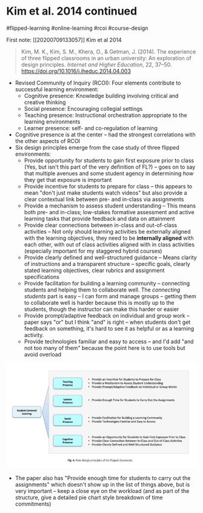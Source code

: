 # Kim et al. 2014 continued

#flipped-learning #online-learning #rcoi #course-design 

First note: [[20200709133057]] Kim et al 2014

>Kim, M. K., Kim, S. M., Khera, O., & Getman, J. (2014). The experience of three flipped classrooms in an urban university: An exploration of design principles. _Internet and Higher Education_, 22, 37–50. https://doi.org/10.1016/j.iheduc.2014.04.003

+ Revised Community of Inquiry (RCOI): Four elements contribute to successful learning environment: 
    + Cognitive presence: Knowledge building involving critical and creative thinking 
    + Social presence: Encouraging collegial settings 
    + Teaching presence: Instructional orchestration appropriate to the learning environments
    + Learner presence: self- and co-regulation of learning  
+ Cognitive presence is at the center – had the strongest correlations with the other aspects of RCOI 
+ Six design principles emerge from the case study of three flipped environments: 
    + Provide opportunity for students to gain first exposure prior to class (Yes, but isn't this part of the very definition of FL?) – goes on to say that multiple avenues and some student agency in determining _how_ they get that exposure is important 
    + Provide incentive for students to prepare for class – this appears to mean "don't just make students watch videos" but also provide a clear contextual link between pre- and in-class via assignments
    + Provide a mechanism to assess student understanding – This means both pre- and in-class; low-stakes formative assessment and active learning tasks that provide feedback and data on attainment 
    + Provide clear connections between in-class and out-of-class activities – Not only should learning activities be externally aligned with the learning objectives, they need to be **internally aligned** with each other, with out of class activities aligned with in class activities (especially important for my staggered hybrid courses) 
    + Provide clearly defined and well-structured guidance – Means clarity of instructions and a transparent structure – specific goals, clearly stated learning objectives, clear rubrics and assignment specifications
    + Provide facilitation for building a learning community – connecting students and helping them to collaborate well. The _connecting students_ part is easy – I can form and manage groups – getting them to collaborate well is harder because this is mostly up to the students, though the instructor can make this harder or easier 
    + Provide prompt/adaptive feedback on individual and group work – paper says "or" but I think "and" is right – when students don't get feedback on something, it's hard to see it as helpful or as a learning activity. 
    + Provide technologies familiar and easy to access – and I'd add "and not too many of them" because the point here is to use tools but avoid overload 

![RCOI](20200716132518.png)

+ The paper also has "Provide enough time for students to carry out the assignments" which doesn't show up in the list of things above, but is very important – keep a close eye on the workload (and as part of the structure, give a detailed pie chart style breakdown of time commitments)

